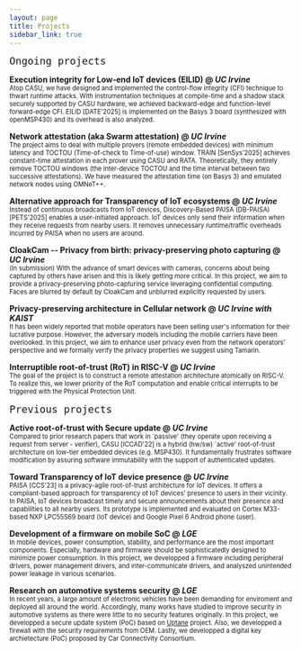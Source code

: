 ```yaml
---
layout: page
title: Projects
sidebar_link: true
---
```

<span style="font-size:150%">`Ongoing projects`</span><br>

<p class="message">  
    <b> Execution integrity for Low‑end IoT devices (EILID) @ <i>UC Irvine</i></b><br>
    <span style="font-size:80%">
    Atop CASU, we have designed and implemented the control-flow integrity (CFI) technique to thwart runtime attacks.
    With instrumentation techniques at compile-time and a shadow stack securely supported by CASU hardware,
    we achieved backward-edge and function-level forward-edge CFI.
    EILID [DATE'2025] is implemented on the Basys 3 board (synthesized with openMSP430) and its overhead is also analyzed.
  </span>
</p>

<p class="message">  
    <b> Network attestation (aka Swarm attestation) @ <i>UC Irvine</i></b><br>
    <span style="font-size:80%">
    The project aims to deal with multiple provers (remote embedded devices) with minimum latency and TOCTOU (Time-of-check to Time-of-use) window.
    TRAIN [SenSys'2025] achieves constant-time attestation in each prover using CASU and RATA.
    Theoretically, they entirely remove TOCTOU windows (the inter-device TOCTOU and the time interval between two successive attestations).
    We have measured the attestation time (on Basys 3) and emulated network nodes using OMNeT++.
  </span>
</p>

<p class="message">  
    <b> Alternative approach for Transparency of IoT ecosystems @ <i>UC Irvine</i></b><br>
    <span style="font-size:80%">
    Instead of continuous broadcasts from IoT devices, Discovery-Based PAISA (DB-PAISA) [PETS'2025] enables a user-initiated approach.
    IoT devices only send their information when they receive requests from nearby users.
    It removes unnecessary runtime/traffic overheads incurred by PAISA when no users are around.
  </span>
</p>

<p class="message">  
    <b> CloakCam -- Privacy from birth: privacy-preserving photo capturing @ <i>UC Irvine</i></b><br>
    <span style="font-size:80%">
    (In submission)
    With the advance of smart devices with cameras, concerns about being captured by others have arisen and this is likely getting more critical.
    In this project, we aim to provide a privacy-preserving photo-capturing service leveraging confidential computing.
    Faces are blurred by default by CloakCam and unblurred explicitly requested by users.
  </span>
</p>

<p class="message">  
    <b> Privacy-preserving architecture in Cellular network @ <i>UC Irvine with KAIST</i></b><br>
  <span style="font-size:80%">
    It has been widely reported that mobile operators have been selling user's information for their lucrative purpose.
    However, the adversary models including the mobile carriers have been overlooked.
    In this project, we aim to enhance user privacy even from the network operators' perspective and we formally verify the privacy properties we suggest using Tamarin.
  </span>
</p>

<p class="message">  
    <b> Interruptible root-of-trust (RoT) in RISC-V @ <i>UC Irvine</i></b><br>
    <span style="font-size:80%">
    The goal of the project is to construct a remote attestation architecture atomically on RISC-V.
    To realize this, we lower priority of the RoT computation and enable critical interrupts to be triggered with the Physical Protection Unit.
  </span>
</p>


<span style="font-size:150%">`Previous projects`</span><br>

<p class="message">  
    <b>Active root-of-trust with Secure update @ <i>UC Irvine</i></b><br>
    <span style="font-size:80%">
    Compared to prior research papers that work in `passive' (they operate upon receiving a request from server - verifier),
    CASU [ICCAD'22] is a hybrid (hw/sw) `active' root-of-trust architecture on low-tier embedded devices (e.g. MSP430).
    It fundamentally frustrates software modification by assuring software immutability with the support of authenticated updates.
  </span>
</p>

<p class="message">  
    <b>Toward Transparency of IoT device presence @ <i>UC Irvine</i></b><br>
    <span style="font-size:80%">
    PAISA [CCS'23] is a privacy-agile root-of-trust architecture for IoT devices.
    It offers a compliant-based approach for transparency of IoT devices' presence to users in their vicinity.
    In PAISA, IoT devices broadcast timely and secure announcements about their presence and capabilities to all nearby users.
    Its prototype is implemented and evaluated on Cortex M33-based NXP LPC55S69 board (IoT device) and Google Pixel 6 Android phone (user).
  </span>
</p>

<p class="message">  
    <b>Development of a firmware on mobile SoC @ <i>LGE</i></b><br>
  <span style="font-size:80%">
    In mobile devices, power consumption, stability, and performance are the most important components. Especially,
    hardware and firmware should be sophisticatedly designed to minimize power consumption. In this project, we
    developped a firmware including peripheral drivers, power management drivers, and inter-communicate drivers, and
    analyszed unintended power leakage in various scenarios.
  </span>
</p>

<p class="message">  
    <b>Research on automotive systems security @ <i>LGE</i></b><br>
  <span style="font-size:80%">
    In recent years, a large amount of electronic vehicles have been demanding for enviroment and deployed 
    all around the world. Accordingly, many works have studied to improve security in automotive systems
    as there were little to no security features originally. In this project, we developped a secure update
    system (PoC) based on <a href="https://uptane.github.io/">Uptane</a> project. Also, we developped a firewall
    with the security requirements from OEM. Lastly, we developped a digital key archietecture (PoC) proposed by Car
    Connectivity Consortium.
  </span>
</p>